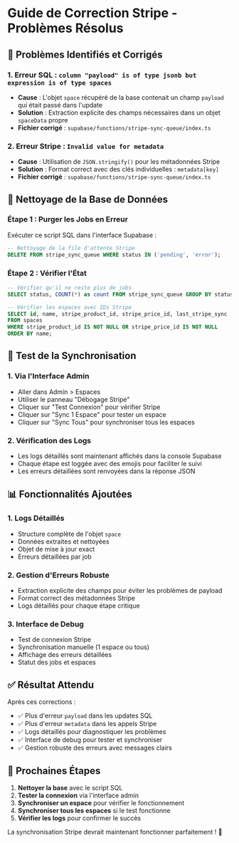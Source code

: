 # Guide de Correction Stripe - Problèmes Résolus

## 🔧 Problèmes Identifiés et Corrigés

### 1. **Erreur SQL : `column "payload" is of type jsonb but expression is of type spaces`**
- **Cause** : L'objet `space` récupéré de la base contenait un champ `payload` qui était passé dans l'update
- **Solution** : Extraction explicite des champs nécessaires dans un objet `spaceData` propre
- **Fichier corrigé** : `supabase/functions/stripe-sync-queue/index.ts`

### 2. **Erreur Stripe : `Invalid value for metadata`**
- **Cause** : Utilisation de `JSON.stringify()` pour les métadonnées Stripe
- **Solution** : Format correct avec des clés individuelles : `metadata[key]`
- **Fichier corrigé** : `supabase/functions/stripe-sync-queue/index.ts`

## 🧹 Nettoyage de la Base de Données

### Étape 1 : Purger les Jobs en Erreur
Exécuter ce script SQL dans l'interface Supabase :

```sql
-- Nettoyage de la file d'attente Stripe
DELETE FROM stripe_sync_queue WHERE status IN ('pending', 'error');
```

### Étape 2 : Vérifier l'État
```sql
-- Vérifier qu'il ne reste plus de jobs
SELECT status, COUNT(*) as count FROM stripe_sync_queue GROUP BY status;

-- Vérifier les espaces avec IDs Stripe
SELECT id, name, stripe_product_id, stripe_price_id, last_stripe_sync 
FROM spaces 
WHERE stripe_product_id IS NOT NULL OR stripe_price_id IS NOT NULL
ORDER BY name;
```

## 🚀 Test de la Synchronisation

### 1. **Via l'Interface Admin**
- Aller dans Admin > Espaces
- Utiliser le panneau "Débogage Stripe"
- Cliquer sur "Test Connexion" pour vérifier Stripe
- Cliquer sur "Sync 1 Espace" pour tester un espace
- Cliquer sur "Sync Tous" pour synchroniser tous les espaces

### 2. **Vérification des Logs**
- Les logs détaillés sont maintenant affichés dans la console Supabase
- Chaque étape est loggée avec des emojis pour faciliter le suivi
- Les erreurs détaillées sont renvoyées dans la réponse JSON

## 📊 Fonctionnalités Ajoutées

### 1. **Logs Détaillés**
- Structure complète de l'objet `space`
- Données extraites et nettoyées
- Objet de mise à jour exact
- Erreurs détaillées par job

### 2. **Gestion d'Erreurs Robuste**
- Extraction explicite des champs pour éviter les problèmes de payload
- Format correct des métadonnées Stripe
- Logs détaillés pour chaque étape critique

### 3. **Interface de Debug**
- Test de connexion Stripe
- Synchronisation manuelle (1 espace ou tous)
- Affichage des erreurs détaillées
- Statut des jobs et espaces

## ✅ Résultat Attendu

Après ces corrections :
- ✅ Plus d'erreur `payload` dans les updates SQL
- ✅ Plus d'erreur `metadata` dans les appels Stripe
- ✅ Logs détaillés pour diagnostiquer les problèmes
- ✅ Interface de debug pour tester et synchroniser
- ✅ Gestion robuste des erreurs avec messages clairs

## 🔄 Prochaines Étapes

1. **Nettoyer la base** avec le script SQL
2. **Tester la connexion** via l'interface admin
3. **Synchroniser un espace** pour vérifier le fonctionnement
4. **Synchroniser tous les espaces** si le test fonctionne
5. **Vérifier les logs** pour confirmer le succès

La synchronisation Stripe devrait maintenant fonctionner parfaitement ! 🎉 